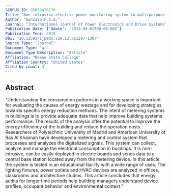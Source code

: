 ```yaml
---
SCOPUS_ID: 85073476176
Title: "Non-intrusive electric power monitoring system in multipurpose educational buildings"
Author: "Gonzalo F.D.A."
Journal: "International Journal of Power Electronics and Drive Systems"
Publication Date: {'$date': '2019-09-01T00:00:00Z'}
Publication Year: 2019
DOI: "10.11591/ijpeds.v10.i3.pp1297-1307"
Source Type: "Journal"
Document Type: "ar"
Document Type Description: "Article"
Affliation: "Keene State College"
Affliation Country: "United States"
Cited by count: 3
---
```


## Abstract
"Understanding the consumption patterns in a working space is important for evaluating the causes of energy wastage and for developing strategies towards specific energy reduction methods. The intent of metering systems in buildings is to provide adequate data that help improve building systems performance. The results of the analysis offer the potential to improve the energy efficiency of the building and reduce the operation costs. Researchers of Polytechnic University of Madrid and American University of Ras Al Khaimah have developed a metering and control system that processes and analyzes the digitalized signals. This system can collect, analyze and manage the electrical consumption in buildings. It is non-intrusive, can be easily deployed in electric boards and sends data to a central base station located away from the metering device. In this article the system is tested in an educational facility with a wide range of uses. The lighting fixtures, power outlets and HVAC devices are analyzed in offices, classrooms and architecture studios. This article concludes that energy audits for longer time periods help building managers understand device profiles, occupant behavior and environmental context."
